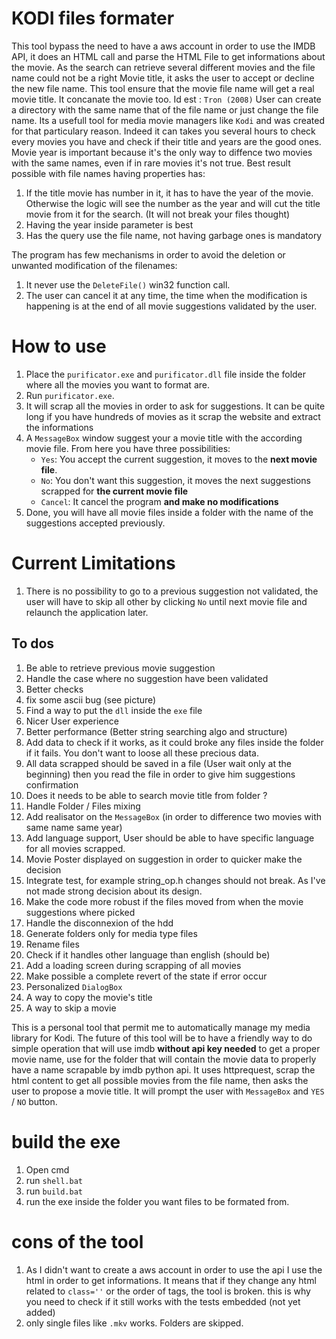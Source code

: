 # KODI files formater

This tool bypass the need to have a aws account in order to use the IMDB API, it does an HTML call and parse the HTML File to get informations about the movie.
As the search can retrieve several different movies and the file name could not be a right Movie title, it asks the user to accept or decline the new file name.
This tool ensure that the movie file name will get a real movie title.
It concanate the movie too. Id est : `Tron (2008)`
User can create a directory with the same name that of the file name or just change the file name.
Its a usefull tool for media movie managers like `Kodi` and was created for that particulary reason.
Indeed it can takes you several hours to check every movies you have and check if their title and years are the good ones.
Movie year is important because it's the only way to diffence two movies with the same names, even if in rare movies it's not true.
Best result possible with file names having properties has:
1. If the title movie has number in it, it has to have the year of the movie. Otherwise the logic will see the number as the year and will cut the title movie from it for the search. (It will not break your files thought)
2. Having the year inside parameter is best
3. Has the query use the file name, not having garbage ones is mandatory

The program has few mechanisms in order to avoid the deletion or unwanted modification of the filenames:
1. It never use the `DeleteFile()` win32 function call.
2. The user can cancel it at any time, the time when the modification is happening is at the end of all movie suggestions validated by the user.

# How to use

1. Place the `purificator.exe` and `purificator.dll` file inside the folder where all the movies you want to format are.
2. Run `purificator.exe`.
3. It will scrap all the movies in order to ask for suggestions. It can be quite long if you have hundreds of movies as it scrap the website and extract the informations
4. A `MessageBox` window suggest your a movie title with the according movie file. From here you have three possibilities:
    - `Yes`: You accept the current suggestion, it moves to the **next movie file**.
    - `No`: You don't want this suggestion, it moves the next suggestions scrapped for **the current movie file** 
    - `Cancel`: It cancel the program **and make no modifications**
5. Done, you will have all movie files inside a folder with the name of the suggestions accepted previously.

# Current Limitations

1. There is no possibility to go to a previous suggestion not validated, the user will have to skip all other by clicking `No` until next movie file and relaunch the application later.

## To dos

1. Be able to retrieve previous movie suggestion
2. Handle the case where no suggestion have been validated
2. Better checks
2. fix some ascii bug (see picture)
2. Find a way to put the `dll` inside the `exe` file 
3. Nicer User experience
4. Better performance (Better string searching algo and structure)
5. Add data to check if it works, as it could broke any files inside the folder if it fails. You don't want to loose all these precious data.
6. All data scrapped should be saved in a file (User wait only at the beginning) then you read the file in order to give him suggestions confirmation
7. Does it needs to be able to search movie title from folder ?
8. Handle Folder / Files mixing
8. Add realisator on the `MessageBox` (in order to difference two movies with same name same year)
9. Add language support, User should be able to have specific language for all movies scrapped.
10. Movie Poster displayed on suggestion in order to quicker make the decision
11. Integrate test, for example string_op.h changes should not break. As I've not made strong decision about its design.
12. Make the code more robust if the files moved from when the movie suggestions where picked
13. Handle the disconnexion of the hdd 
14. Generate folders only for media type files
15. Rename files
16. Check if it handles other language than english (should be)
17. Add a loading screen during scrapping of all movies
18. Make possible a complete revert of the state if error occur
19. Personalized `DialogBox`
20. A way to copy the movie's title
21. A way to skip a movie

This is a personal tool that permit me to automatically manage my media library for Kodi.
The future of this tool will be to have a friendly way to do simple operation that will use imdb **without api key needed** to get a proper movie name, use for the folder that will contain the movie data to properly have a name scrapable by imdb python api. 
It uses httprequest, scrap the html content to get all possible movies from the file name, then asks the user to propose a movie title. It will prompt the user with `MessageBox` and  `YES` / `NO` button.

# build the exe

1. Open cmd 
2. run `shell.bat` 
3. run `build.bat`
4. run the exe inside the folder you want files to be formated from.

# cons of the tool

1. As I didn't want to create a aws account in order to use the api I use the html in order to get informations. It means that if they change any html related to `class=''` or the order of tags, the tool is broken. this is why you need to check if it still works with the tests embedded (not yet added)
2. only single files like `.mkv` works. Folders are skipped.